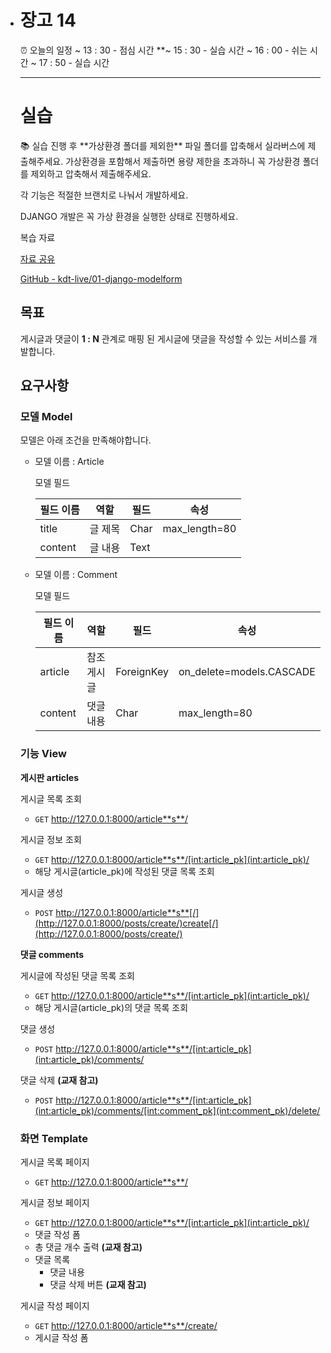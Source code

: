 - # 장고 14

  <aside> ⏰ 오늘의 일정
   ~ 13 : 30 - 점심 시간 **~ 15 : 30 - 실습 시간 ~ 16 : 00 - 쉬는 시간 ~ 17 : 50 - 실습 시간

  </aside>

  ------

  # 실습

  <aside> 📚 실습 진행 후 **가상환경 폴더를 제외한** 파일 폴더를 압축해서 실라버스에 제출해주세요. 가상환경을 포함해서 제출하면 용량 제한을 초과하니 꼭 가상환경 폴더를 제외하고 압축해서 제출해주세요.

  각 기능은 적절한 브랜치로 나눠서 개발하세요.

  DJANGO 개발은 꼭 가상 환경을 실행한 상태로 진행하세요.

  </aside>

  복습 자료

  [자료 공유](https://www.notion.so/e7ee7159a74243d8bf865f89f78e2c85)

  [GitHub - kdt-live/01-django-modelform](https://github.com/kdt-live/01-django-modelform)

  ## 목표

  게시글과 댓글이 **1 : N** 관계로 매핑 된 게시글에 댓글을 작성할 수 있는 서비스를 개발합니다.

  ## 요구사항

  ### 모델 Model

  모델은 아래 조건을 만족해야합니다.

  - 모델 이름 : Article

    모델 필드

    | 필드 이름 | 역할    | 필드 | 속성          |
    | --------- | ------- | ---- | ------------- |
    | title     | 글 제목 | Char | max_length=80 |
    | content   | 글 내용 | Text |               |

  - 모델 이름 : Comment

    모델 필드

    | 필드 이름 | 역할        | 필드       | 속성                     |
    | --------- | ----------- | ---------- | ------------------------ |
    | article   | 참조 게시글 | ForeignKey | on_delete=models.CASCADE |
    | content   | 댓글 내용   | Char       | max_length=80            |

  ### 기능 View

  **게시판 articles**

  게시글 목록 조회

  - `GET` http://127.0.0.1:8000/article**s**/

  게시글 정보 조회

  - `GET` http://127.0.0.1:8000/article**s**/[int:article_pk](int:article_pk)/
  - 해당 게시글(article_pk)에 작성된 댓글 목록 조회

  게시글 생성

  - `POST` http://127.0.0.1:8000/article**s**[/](http://127.0.0.1:8000/posts/create/)create[/](http://127.0.0.1:8000/posts/create/)

  **댓글 comments**

  게시글에 작성된 댓글 목록 조회

  - `GET` http://127.0.0.1:8000/article**s**/[int:article_pk](int:article_pk)/
  - 해당 게시글(article_pk)의 댓글 목록 조회

  댓글 생성

  - `POST` http://127.0.0.1:8000/article**s**/[int:article_pk](int:article_pk)/comments/

  댓글 삭제 **(교재 참고)**

  - `POST` http://127.0.0.1:8000/article**s**/[int:article_pk](int:article_pk)/comments/[int:comment_pk](int:comment_pk)/delete/

  ### 화면 Template

  게시글 목록 페이지

  - `GET` http://127.0.0.1:8000/article**s**/

  게시글 정보 페이지

  - `GET` http://127.0.0.1:8000/article**s**/[int:article_pk](int:article_pk)/
  - 댓글 작성 폼
  - 총 댓글 개수 출력 **(교재 참고)**
  - 댓글 목록
    - 댓글 내용
    - 댓글 삭제 버튼 **(교재 참고)**

  게시글 작성 페이지

  - `GET` http://127.0.0.1:8000/article**s**/create/
  - 게시글 작성 폼
